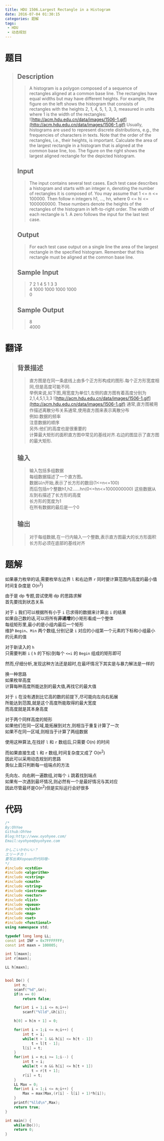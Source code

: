 ```yaml
---
title: HDU 1506.Largest Rectangle in a Histogram
date: 2016-07-04 01:30:15
categories: 题解
tags:
 - HDU
 - 动态规划
---
```


# 题目
> ## Description  
>> A histogram is a polygon composed of a sequence of rectangles aligned at a common base line. The rectangles have equal widths but may have different heights. For example, the figure on the left shows the histogram that consists of rectangles with the heights 2, 1, 4, 5, 1, 3, 3, measured in units where 1 is the width of the rectangles:   
>>  ![http://acm.hdu.edu.cn/data/images/1506-1.gif](http://acm.hdu.edu.cn/data/images/1506-1.gif)
>> Usually, histograms are used to represent discrete distributions, e.g., the frequencies of characters in texts. Note that the order of the rectangles, i.e., their heights, is important. Calculate the area of the largest rectangle in a histogram that is aligned at the common base line, too. The figure on the right shows the largest aligned rectangle for the depicted histogram.  
> <!--more-->   
> ## Input  
>> The input contains several test cases. Each test case describes a histogram and starts with an integer n, denoting the number of rectangles it is composed of. You may assume that 1 <= n <= 100000. Then follow n integers h1, ..., hn, where 0 <= hi <= 1000000000. These numbers denote the heights of the rectangles of the histogram in left-to-right order. The width of each rectangle is 1. A zero follows the input for the last test case.  
>    
> ## Output  
>> For each test case output on a single line the area of the largest rectangle in the specified histogram. Remember that this rectangle must be aligned at the common base line.  
>    
> ## Sample Input  
>> 7 2 1 4 5 1 3 3  
>> 4 1000 1000 1000 1000  
>> 0   
>    
> ## Sample Output  
>> 8  
>> 4000   

# 翻译

> ## 背景描述
>
>> 直方图是在同一条底线上由多个正方形构成的图形.每个正方形宽度相同,但是高度可能不同.  
>> 举例来说,如下图,用宽度为单位1,左侧的直方图有着高度分别为2,1,4,5,1,3,3
>> ![http://acm.hdu.edu.cn/data/images/1506-1.gif](http://acm.hdu.edu.cn/data/images/1506-1.gif)
>> 通常,直方图被用作描述离散分布关系通常,使用直方图来表示离散分布  
>> 例如:数据的频率  
>> 注意数据的顺序  
>> 另外:他们的高度也是很重要的  
>> 计算最大矩形的面积直方图中常见的基线对齐.右边的图显示了直方图的最大矩形.    
> 
> ## 输入
>> 输入包括多组数据  
>> 每组数据描述了一个直方图。  
>> 数据以n开始,表示了长方形的数目(1<=n<=100)  
>> 而后包括n个整数h1,h2……hn(0<=hn<=1000000000)
>> 这些数据从左到右描述了长方形的高度  
>> 长方形的宽度为1  
>> 在所有数据的最后是一个0
> 
> ## 输出
>> 对于每组数据,在一行内输入一个整数,表示直方图最大的长方形面积  
>> 长方形必须在底部的基线对齐

# 题解

如果暴力枚举的话,需要枚举左边界 `l` 和右边界 `r` 同时要计算范围内高度的最小值  
时间复杂度是 O(n<sup>2</sup>)  


由于是 dp 专题,尝试使用 dp 的思路求解  
首先要找到状态关系  

对于 `i` 我们可以根据所有小于 `i` 已求得的数据来计算出 `i` 的结果  
如果自己数的话,可以将所有**非递增**的小矩形看成一个整体  
每组矩形里,最小的是小组内最后一个矩形  
维护 `Begin`、`Min` 两个数组,分别记录 `i` 对应的小组第一个元素的下标和小组最小的元素的值  

对于新读入的 `h`  
只需要判断 `i` ( `h` 的下标)到每个 `<=i` 的 `Begin` 组成的矩形即可  

然而,仔细分析,发现这种方法还是超时,在最坏情况下其实是与暴力解法是一样的  


换一种思路  
如果枚举高度  
计算每种高度所能达到的最大值,再找它的最大值  

对于 `i` 在没有遇到比它高的数的前提下,尽可能向左向右拓展  
所能达到范围,就是这个高度所能取得的最大宽度  
而高度就是其本身高度  

对于两个同样高度的矩形  
如果他们在同一区域,能拓展到对方,则相当于重复计算了一次  
如果不在同一区域,则相当于计算了两组数据  

使用这种算法,在找好 `l` 和 `r` 数组后,只需要 O(n) 的时间  

而如果直接生成 `l` 和 `r` 数组,时间复杂度又成了 O(n<sup>2</sup>)  
因此可以采用动态规划的思路  
类似上面只判断每一组端点的方法  


先向左、向右刷一遍数组,对每个 `i` 跳着找到端点  
如果有一次遇到最坏情况,则必然有一个是最好情况与其对应  
因此尽管最坏是O(n<sup>2</sup>)但是实际运行会好很多  


# 代码
```cpp 1506 https://github.com/OhYee/ACM.github.io/blob/master/HDU/1506.Largest%20Rectangle%20in%20a%20Histogram.cpp 代码备份
/*
By:OhYee
Github:OhYee
Blog:http://www.oyohyee.com/
Email:oyohyee@oyohyee.com

かしこいかわいい？
エリーチカ！
要写出来Хорошо的代码哦~
*/
#include <cstdio>
#include <algorithm>
#include <cstring>
#include <cmath>
#include <string>
#include <iostream>
#include <vector>
#include <list>
#include <queue>
#include <stack>
#include <map>
#include <set>
#include <functional>
using namespace std;

typedef long long LL;
const int INF = 0x7FFFFFFF;
const int maxn = 100005;

int l[maxn];
int r[maxn];

LL h[maxn];


bool Do() {
    int n;
    scanf("%d",&n);
    if(n == 0)
        return false;

    for(int i = 1;i <= n;i++)
        scanf("%lld",&h[i]);

    h[0] = h[n + 1] = 0;

    for(int i = 1;i <= n;i++) {
        int t = i;
        while(t > 1 && h[i] <= h[t - 1])
            t = l[t - 1];
        l[i] = t;
    }
    for(int i = n;i >= 1;i--) {
        int t = i;
        while(t < n && h[i] <= h[t + 1])
            t = r[t + 1];
        r[i] = t;
    }
    LL Max = 0;
    for(int i = 1;i <= n;i++) {
        Max = max(Max,(r[i] - l[i] + 1)*h[i]);
    }
    printf("%lld\n",Max);
    return true;
}

int main() {
    while(Do());
    return 0;
}
```